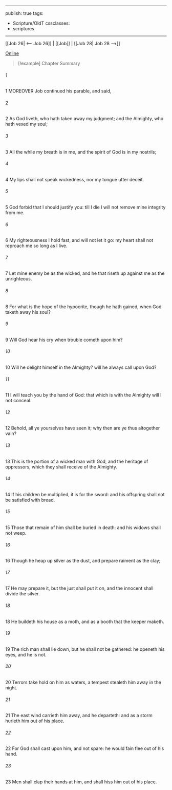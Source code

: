 

---
publish: true
tags:
  - Scripture/OldT
cssclasses:
  - scriptures
---
[[Job 26| <-- Job 26]] | [[Job]] | [[Job 28| Job 28 -->]]

[Online](https://churchofjesuschrist.org/study/scriptures/ot/job/27?lang=eng)

>[!example] Chapter Summary
>
###### 1
1 MOREOVER Job continued his parable, and said,
###### 2
2 As God liveth, who hath taken away my judgment; and the Almighty, who hath vexed my soul;
###### 3
3 All the while my breath is in me, and the spirit of God is in my nostrils;
###### 4
4 My lips shall not speak wickedness, nor my tongue utter deceit.
###### 5
5 God forbid that I should justify you: till I die I will not remove mine integrity from me.
###### 6
6 My righteousness I hold fast, and will not let it go: my heart shall not reproach me so long as I live.
###### 7
7 Let mine enemy be as the wicked, and he that riseth up against me as the unrighteous.
###### 8
8 For what is the hope of the hypocrite, though he hath gained, when God taketh away his soul?
###### 9
9 Will God hear his cry when trouble cometh upon him?
###### 10
10 Will he delight himself in the Almighty?  will he always call upon God?
###### 11
11 I will teach you by the hand of God: that which is with the Almighty will I not conceal.
###### 12
12 Behold, all ye yourselves have seen it; why then are ye thus altogether vain?
###### 13
13 This is the portion of a wicked man with God, and the heritage of oppressors, which they shall receive of the Almighty.
###### 14
14 If his children be multiplied, it is for the sword: and his offspring shall not be satisfied with bread.
###### 15
15 Those that remain of him shall be buried in death: and his widows shall not weep.
###### 16
16 Though he heap up silver as the dust, and prepare raiment as the clay;
###### 17
17 He may prepare it, but the just shall put it on, and the innocent shall divide the silver.
###### 18
18 He buildeth his house as a moth, and as a booth that the keeper maketh.
###### 19
19 The rich man shall lie down, but he shall not be gathered: he openeth his eyes, and he is not.
###### 20
20 Terrors take hold on him as waters, a tempest stealeth him away in the night.
###### 21
21 The east wind carrieth him away, and he departeth: and as a storm hurleth him out of his place.
###### 22
22 For God shall cast upon him, and not spare: he would fain flee out of his hand.
###### 23
23 Men shall clap their hands at him, and shall hiss him out of his place.



